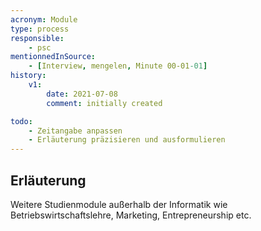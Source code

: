 ```yaml
---
acronym: Module
type: process
responsible:
    - psc
mentionnedInSource: 
    - [Interview, mengelen, Minute 00-01-01] 
history:
    v1:
        date: 2021-07-08
        comment: initially created

todo:
    - Zeitangabe anpassen 
    - Erläuterung präzisieren und ausformulieren
---
```


## Erläuterung

Weitere Studienmodule außerhalb der Informatik wie Betriebswirtschaftslehre, Marketing, Entrepreneurship etc.